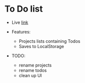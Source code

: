 # To Do list

- Live [link](https://jacky32.github.io/Todo-List/)

- Features:

  - Projects lists containing Todos
  - Saves to LocalStorage

- TODO:
  - rename projects
  - rename todos
  - clean up UI
